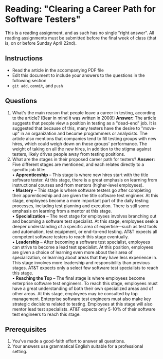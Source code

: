 Reading: "Clearing a Career Path for Software Testers"
=====================================================

This is a reading assignment, and as such has no single "right answer". All reading assignments must be submitted before the final week of class (that is, on or before Sunday April 22nd).

Instructions
------------

* Read the article in the accompanying PDF file
* Edit this document to include your answers to the questions in the following section
* `git add`, `commit`, and `push`

Questions
---------

1. What's the main reason that people leave a career in testing, according to the article? (Bear in mind it was written in 2000!) **Answer:** The article suggests that people view a position in testing as a "dead-end" job. It is suggested that because of this, many testers have the desire to "move-up" in an organization and become programmers or analysists. The article also mentions that companies tend to fill testing groups with new hires, which could weigh down on those groups' performance. The weight of taking on all the new hires, in addition to the stigma against testers, likely drives people away from testing positions.
1. What are the stages in their proposed career path for testers? **Answer:** Five different stages are mentioned, and each relates directly to a specific job title:  
• **Apprenticeship** – This stage is where new hires start with the title software tester. At this stage, there is a great emphasis on learning from instructional courses and from mentors (higher-level employees).  
• **Mastery** – This stage is where software testers go after completing their apprenticeship and are given the title software test engineer. At this stage, employees become a more important part of the daily testing processes, including test planning and execution. There is still some emphasis on learning from a mentor at this stage.  
• **Specialization** – The next stage for employees involves branching out and becoming a software test specialist. At this stage, employees seek a deeper understanding of a specific area of expertise--such as test tools and automation, test equipment, or end-to-end testing. AT&T expects all competent software testers to reach this stage eventually.  
• **Leadership** – After becoming a software test specialist, employees can strive to become a lead test specialist. At this position, employees are given a choice of learning even more about their area of specialization, or learning about areas that they have less experience in. This stage involves more leadership and responsibility than previous stages. AT&T expects only a select few software test specialists to reach this stage.  
• **Reaching the Top** – The final stage is where employees become enterprise software test engineers. To reach this stage, employees must have a great understanding of both their own specialized areas and of other areas. At this stage, employees may be consulted by top management. Enterprise software test engineers must also make key strategic decisions related to testing. Employees at this stage will also mentor lead test specialists. AT&T expects only 5-10% of their software test engineers to reach this stage.



Prerequisites
-------------

1. You've made a good-faith effort to answer all questions.
1. Your answers use grammatical English suitable for a professional setting.

